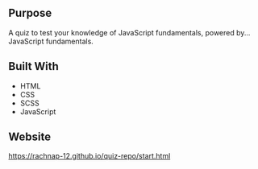 ## Purpose
A quiz to test your knowledge of JavaScript fundamentals, powered by... JavaScript fundamentals.


## Built With
 * HTML
 * CSS 
 * SCSS
 * JavaScript

## Website
https://rachnap-12.github.io/quiz-repo/start.html
